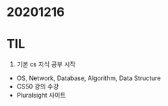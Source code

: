 # 20201216
# TIL

1. 기본 cs 지식 공부 시작
- OS, Network, Database, Algorithm, Data Structure
- CS50 강의 수강 
- Pluralsight 사이트 
